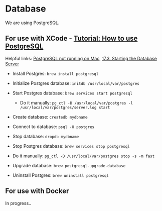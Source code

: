 # Database

We are using PostgreSQL.

## For use with XCode - [Tutorial: How to use PostgreSQL](https://medium.com/@martinlasek/tutorial-how-to-use-postgresql-efb62a434cc5)

Helpful links: [PostgreSQL not running on Mac](https://dba.stackexchange.com/questions/75214/postgresql-not-running-on-mac?newreg=7653d562d5e448799bb3102faf5d267a), [17.3. Starting the Database Server](https://www.postgresql.org/docs/9.0/server-start.html)

- Install Postgres: `brew install postgresql`

- Initialize Postgres database: `initdb /usr/local/var/postgres`

- Start Postgres database: `brew services start postgresql`
  * Do it manually: `pg_ctl -D /usr/local/var/postgres -l /usr/local/var/postgres/server.log start`
  
- Create database: `createdb mydbname`

- Connect to database: `psql -U postgres`

- Stop database: `dropdb mydbname`

- Stop Postgres database: `brew services stop postgresql`
 * Do it manually: `pg_ctl -D /usr/local/var/postgres stop -s -m fast`

- Upgrade database: `brew postgresql-upgrade-database`

- Uninstall Postgres: `brew uninstall postgresql`


## For use with Docker

In progress..
